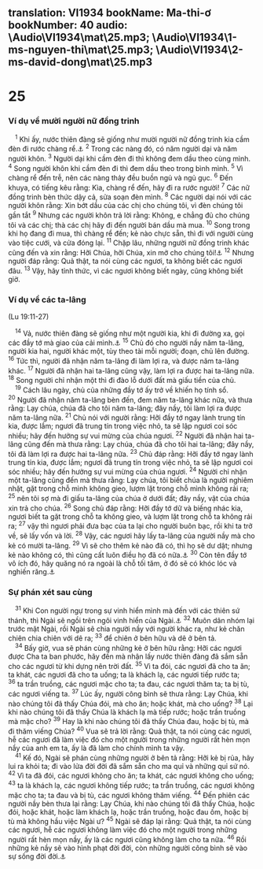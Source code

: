 translation: VI1934
bookName: Ma-thi-ơ 
bookNumber: 40
audio: \Audio\VI1934\mat\25.mp3; \Audio\VI1934\1-ms-nguyen-thi\mat\25.mp3; \Audio\VI1934\2-ms-david-dong\mat\25.mp3
-------

<div class="title"><h1>25</h1><h3>Ví dụ về mười người nữ đồng trinh</h3></div>
<span class="verse mat_25_1"> <sup>1</sup> Khi ấy, nước thiên đàng sẽ giống như mười người nữ đồng trinh kia cầm đèn đi rước chàng rể.<a data-toggle="tooltip" data-placement="bottom" title="Một số bản cổ thêm cụm từ: và cô dâu][gt=Lu 12:35">⚓</a></span>
<span class="verse mat_25_2"><sup>2</sup> Trong các nàng đó, có năm người dại và năm người khôn. </span>
<span class="verse mat_25_3"><sup>3</sup> Người dại khi cầm đèn đi thì không đem dầu theo cùng mình. </span>
<span class="verse mat_25_4"><sup>4</sup> Song người khôn khi cầm đèn đi thì đem dầu theo trong bình mình. </span>
<span class="verse mat_25_5"><sup>5</sup> Vì chàng rể đến trễ, nên các nàng thảy đều buồn ngủ và ngủ gục. </span>
<span class="verse mat_25_6"><sup>6</sup> Đến khuya, có tiếng kêu rằng: Kìa, chàng rể đến, hãy đi ra rước người! </span>
<span class="verse mat_25_7"><sup>7</sup> Các nữ đồng trinh bèn thức dậy cả, sửa soạn đèn mình. </span>
<span class="verse mat_25_8"><sup>8</sup> Các người dại nói với các người khôn rằng: Xin bớt dầu của các chị cho chúng tôi, vì đèn chúng tôi gần tắt </span>
<span class="verse mat_25_9"><sup>9</sup> Nhưng các người khôn trả lời rằng: Không, e chẳng đủ cho chúng tôi và các chị; thà các chị hãy đi đến người bán dầu mà mua. </span>
<span class="verse mat_25_10"><sup>10</sup> Song trong khi họ đang đi mua, thì chàng rể đến; kẻ nào chực sẵn, thì đi với người cùng vào tiệc cưới, và cửa đóng lại. </span>
<span class="verse mat_25_11"><sup>11</sup> Chặp lâu, những người nữ đồng trinh khác cũng đến và xin rằng: Hỡi Chúa, hỡi Chúa, xin mở cho chúng tôi!<a data-toggle="tooltip" data-placement="bottom" title="Lu 13:25">⚓</a></span>
<span class="verse mat_25_12"><sup>12</sup> Nhưng người đáp rằng: Quả thật, ta nói cùng các ngươi, ta không biết các ngươi đâu. </span>
<span class="verse mat_25_13"><sup>13</sup> Vậy, hãy tỉnh thức, vì các ngươi không biết ngày, cũng không biết giờ. <br/></span>
<div class="title"><h3>Ví dụ về các ta-lâng</h3><p>(Lu 19:11-27)</p></div>
<span class="verse mat_25_14"> <sup>14</sup> Vả, nước thiên đàng sẽ giống như một người kia, khi đi đường xa, gọi các đầy tớ mà giao của cải mình.<a data-toggle="tooltip" data-placement="bottom" title="Lu 19:11-27">⚓</a></span>
<span class="verse mat_25_15"><sup>15</sup> Chủ đó cho người nầy năm ta-lâng, người kia hai, người khác một, tùy theo tài mỗi người; đoạn, chủ lên đường. </span>
<span class="verse mat_25_16"><sup>16</sup> Tức thì, người đã nhận năm ta-lâng đi làm lợi ra, và được năm ta-lâng khác. </span>
<span class="verse mat_25_17"><sup>17</sup> Người đã nhận hai ta-lâng cũng vậy, làm lợi ra được hai ta-lâng nữa. </span>
<span class="verse mat_25_18"><sup>18</sup> Song người chỉ nhận một thì đi đào lỗ dưới đất mà giấu tiền của chủ. <br/></span>
<span class="verse mat_25_19"> <sup>19</sup> Cách lâu ngày, chủ của những đầy tớ ấy trở về khiến họ tính sổ. </span>
<span class="verse mat_25_20"><sup>20</sup> Người đã nhận năm ta-lâng bèn đến, đem năm ta-lâng khác nữa, và thưa rằng: Lạy chúa, chúa đã cho tôi năm ta-lâng; đây nầy, tôi làm lợi ra được năm ta-lâng nữa. </span>
<span class="verse mat_25_21"><sup>21</sup> Chủ nói với người rằng: Hỡi đầy tớ ngay lành trung tín kia, được lắm; ngươi đã trung tín trong việc nhỏ, ta sẽ lập ngươi coi sóc nhiều; hãy đến hưởng sự vui mừng của chúa ngươi. </span>
<span class="verse mat_25_22"><sup>22</sup> Người đã nhận hai ta-lâng cũng đến mà thưa rằng: Lạy chúa, chúa đã cho tôi hai ta-lâng; đây nầy, tôi đã làm lợi ra được hai ta-lâng nữa. </span>
<span class="verse mat_25_23"><sup>23</sup> Chủ đáp rằng: Hỡi đầy tớ ngay lành trung tín kia, được lắm; ngươi đã trung tín trong việc nhỏ, ta sẽ lập ngươi coi sóc nhiều; hãy đến hưởng sự vui mừng của chúa ngươi. </span>
<span class="verse mat_25_24"><sup>24</sup> Người chỉ nhận một ta-lâng cũng đến mà thưa rằng: Lạy chúa, tôi biết chúa là người nghiêm nhặt, gặt trong chỗ mình không gieo, lượm lặt trong chỗ mình không rải ra; </span>
<span class="verse mat_25_25"><sup>25</sup> nên tôi sợ mà đi giấu ta-lâng của chúa ở dưới đất; đây nầy, vật của chúa xin trả cho chúa. </span>
<span class="verse mat_25_26"><sup>26</sup> Song chủ đáp rằng: Hỡi đầy tớ dữ và biếng nhác kia, ngươi biết ta gặt trong chỗ ta không gieo, và lượm lặt trong chỗ ta không rải ra; </span>
<span class="verse mat_25_27"><sup>27</sup> vậy thì ngươi phải đưa bạc của ta lại cho người buôn bạc, rồi khi ta trở về, sẽ lấy vốn và lời. </span>
<span class="verse mat_25_28"><sup>28</sup> Vậy, các ngươi hãy lấy ta-lâng của người nầy mà cho kẻ có mười ta-lâng. </span>
<span class="verse mat_25_29"><sup>29</sup> Vì sẽ cho thêm kẻ nào đã có, thì họ sẽ dư dật; nhưng kẻ nào không có, thì cũng cất luôn điều họ đã có nữa.<a data-toggle="tooltip" data-placement="bottom" title="Mat 13:12; Mac 4:25; Lu 8:18">⚓</a></span>
<span class="verse mat_25_30"><sup>30</sup> Còn tên đầy tớ vô ích đó, hãy quăng nó ra ngoài là chỗ tối tăm, ở đó sẽ có khóc lóc và nghiến răng.<a data-toggle="tooltip" data-placement="bottom" title="Mat 8:12; 22:13; Lu 13:28">⚓</a><br/></span>
<div class="title"><h3>Sự phán xét sau cùng</h3></div>
<span class="verse mat_25_31"> <sup>31</sup> Khi Con người ngự trong sự vinh hiển mình mà đến với các thiên sứ thánh, thì Ngài sẽ ngồi trên ngôi vinh hiển của Ngài.<a data-toggle="tooltip" data-placement="bottom" title="Mat 16:27; 19:28">⚓</a></span>
<span class="verse mat_25_32"><sup>32</sup> Muôn dân nhóm lại trước mặt Ngài, rồi Ngài sẽ chia người nầy với người khác ra, như kẻ chăn chiên chia chiên với dê ra; </span>
<span class="verse mat_25_33"><sup>33</sup> để chiên ở bên hữu và dê ở bên tả. <br/></span>
<span class="verse mat_25_34"> <sup>34</sup> Bấy giờ, vua sẽ phán cùng những kẻ ở bên hữu rằng: Hỡi các ngươi được Cha ta ban phước, hãy đến mà nhận lấy nước thiên đàng đã sắm sẵn cho các ngươi từ khi dựng nên trời đất. </span>
<span class="verse mat_25_35"><sup>35</sup> Vì ta đói, các ngươi đã cho ta ăn; ta khát, các ngươi đã cho ta uống; ta là khách lạ, các ngươi tiếp rước ta; </span>
<span class="verse mat_25_36"><sup>36</sup> ta trần truồng, các ngươi mặc cho ta; ta đau, các ngươi thăm ta; ta bị tù, các ngươi viếng ta. </span>
<span class="verse mat_25_37"><sup>37</sup> Lúc ấy, người công bình sẽ thưa rằng: Lạy Chúa, khi nào chúng tôi đã thấy Chúa đói, mà cho ăn; hoặc khát, mà cho uống? </span>
<span class="verse mat_25_38"><sup>38</sup> Lại khi nào chúng tôi đã thấy Chúa là khách lạ mà tiếp rước; hoặc trần truồng mà mặc cho? </span>
<span class="verse mat_25_39"><sup>39</sup> Hay là khi nào chúng tôi đã thấy Chúa đau, hoặc bị tù, mà đi thăm viếng Chúa? </span>
<span class="verse mat_25_40"><sup>40</sup> Vua sẽ trả lời rằng: Quả thật, ta nói cùng các ngươi, hễ các ngươi đã làm việc đó cho một người trong những người rất hèn mọn nầy của anh em ta, ấy là đã làm cho chính mình ta vậy. <br/></span>
<span class="verse mat_25_41"> <sup>41</sup> Kế đó, Ngài sẽ phán cùng những người ở bên tả rằng: Hỡi kẻ bị rủa, hãy lui ra khỏi ta; đi vào lửa đời đời đã sắm sẵn cho ma quỉ và những quỉ sứ nó. </span>
<span class="verse mat_25_42"><sup>42</sup> Vì ta đã đói, các ngươi không cho ăn; ta khát, các ngươi không cho uống; </span>
<span class="verse mat_25_43"><sup>43</sup> ta là khách lạ, các ngươi không tiếp rước; ta trần truồng, các ngươi không mặc cho ta; ta đau và bị tù, các ngươi không thăm viếng. </span>
<span class="verse mat_25_44"><sup>44</sup> Đến phiên các người nầy bèn thưa lại rằng: Lạy Chúa, khi nào chúng tôi đã thấy Chúa, hoặc đói, hoặc khát, hoặc làm khách lạ, hoặc trần truồng, hoặc đau ốm, hoặc bị tù mà không hầu việc Ngài ư? </span>
<span class="verse mat_25_45"><sup>45</sup> Ngài sẽ đáp lại rằng: Quả thật, ta nói cùng các ngươi, hễ các ngươi không làm việc đó cho một người trong những người rất hèn mọn nầy, ấy là các ngươi cũng không làm cho ta nữa. </span>
<span class="verse mat_25_46"><sup>46</sup> Rồi những kẻ nầy sẽ vào hình phạt đời đời, còn những người công bình sẽ vào sự sống đời đời.<a data-toggle="tooltip" data-placement="bottom" title="Da 12:2">⚓</a><br/></span>
